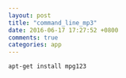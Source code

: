 ```yaml
---
layout: post
title: "command_line_mp3"
date: 2016-06-17 17:27:52 +0800
comments: true
categories: app
---
```

	
`apt-get install mpg123`